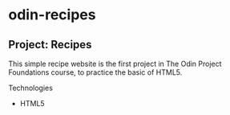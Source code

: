 # odin-recipes
## Project: Recipes
This simple recipe website is the first project in The Odin Project Foundations course, to practice the basic of HTML5.

Technologies
* HTML5